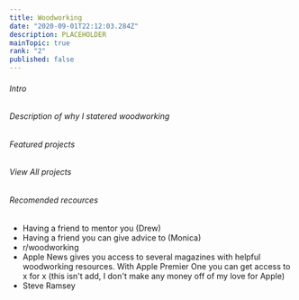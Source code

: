 ```yaml
---
title: Woodworking
date: "2020-09-01T22:12:03.284Z"
description: PLACEHOLDER 
mainTopic: true 
rank: "2" 
published: false 
---
```


###### Intro 

###### Description of why I statered woodworking 

###### Featured projects 

###### View All projects 

###### Recomended recources 
- Having a friend to mentor you (Drew)
- Having a friend you can give advice to (Monica)
- r/woodworking 
- Apple News gives you access to several magazines with helpful woodworking resources. With Apple Premier One you can get access to x for x (this isn't add, I don't make any money off of my love for Apple)
- Steve Ramsey 

